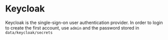 # Keycloak

Keycloak is the single-sign-on user authentication provider.
In order to login to create the first account, use `admin` and
the password stored in `data/keycloak/secrets`

